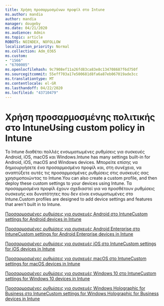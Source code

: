 ```yaml
---
title: Χρήση προσαρμοσμένων προφίλ στο Intune
ms.author: mandia
author: mandia
manager: dougeby
ms.date: 04/21/2020
ms.audience: Admin
ms.topic: article
ROBOTS: NOINDEX, NOFOLLOW
localization_priority: Normal
ms.collection: Adm_O365
ms.custom:
- "1566"
- "6700005"
ms.openlocfilehash: 9c7908ef11a26fd83ca83e8c134708687f6d750f
ms.sourcegitcommit: 55eff703a17e500681d8fa6a87eb067019ade3cc
ms.translationtype: MT
ms.contentlocale: el-GR
ms.lasthandoff: 04/22/2020
ms.locfileid: "43710479"
---
```

# <a name="using-custom-policy-in-intune"></a><span data-ttu-id="1c8f1-102">Χρήση προσαρμοσμένης πολιτικής στο Intune</span><span class="sxs-lookup"><span data-stu-id="1c8f1-102">Using custom policy in Intune</span></span>

<span data-ttu-id="1c8f1-103">Το Intune διαθέτει πολλές ενσωματωμένες ρυθμίσεις για συσκευές Android, iOS, macOS και Windows.</span><span class="sxs-lookup"><span data-stu-id="1c8f1-103">Intune has many settings built-in for Android, iOS, macOS and Windows devices.</span></span> <span data-ttu-id="1c8f1-104">Μπορείτε επίσης να δημιουργήσετε ένα προσαρμοσμένο προφίλ και, στη συνέχεια, να αναπτύξετε αυτές τις προσαρμοσμένες ρυθμίσεις στις συσκευές σας χρησιμοποιώντας το Intune.</span><span class="sxs-lookup"><span data-stu-id="1c8f1-104">You can also create a custom profile, and then deploy these custom settings to your devices using Intune.</span></span> <span data-ttu-id="1c8f1-105">Τα προσαρμοσμένα προφίλ έχουν σχεδιαστεί για να προσθέτουν ρυθμίσεις συσκευής και δυνατότητες που δεν είναι ενσωματωμένες στο Intune.</span><span class="sxs-lookup"><span data-stu-id="1c8f1-105">Custom profiles are designed to add device settings and features that aren't built in to Intune.</span></span>

[<span data-ttu-id="1c8f1-106">Προσαρμοσμένες ρυθμίσεις για συσκευές Android στο Intune</span><span class="sxs-lookup"><span data-stu-id="1c8f1-106">Custom settings for Android devices in Intune</span></span>](https://docs.microsoft.com/intune/custom-settings-android)

[<span data-ttu-id="1c8f1-107">Προσαρμοσμένες ρυθμίσεις για συσκευές Android Enterprise στο Intune</span><span class="sxs-lookup"><span data-stu-id="1c8f1-107">Custom settings for Android Enterprise devices in Intune</span></span>](https://docs.microsoft.com/intune/custom-settings-android-for-work)

[<span data-ttu-id="1c8f1-108">Προσαρμοσμένες ρυθμίσεις για συσκευές iOS στο Intune</span><span class="sxs-lookup"><span data-stu-id="1c8f1-108">Custom settings for iOS devices in Intune</span></span>](https://docs.microsoft.com/intune/custom-settings-ios)

[<span data-ttu-id="1c8f1-109">Προσαρμοσμένες ρυθμίσεις για συσκευές macOS στο Intune</span><span class="sxs-lookup"><span data-stu-id="1c8f1-109">Custom settings for macOS devices in Intune</span></span>](https://docs.microsoft.com/intune/custom-settings-macos)

[<span data-ttu-id="1c8f1-110">Προσαρμοσμένες ρυθμίσεις για συσκευές Windows 10 στο Intune</span><span class="sxs-lookup"><span data-stu-id="1c8f1-110">Custom settings for Windows 10 devices in Intune</span></span>](https://docs.microsoft.com/intune/custom-settings-windows-10)

[<span data-ttu-id="1c8f1-111">Προσαρμοσμένες ρυθμίσεις για συσκευές Windows Holographic for Business στο Intune</span><span class="sxs-lookup"><span data-stu-id="1c8f1-111">Custom settings for Windows Holographic for Business devices in Intune</span></span>](https://docs.microsoft.com/intune/custom-settings-windows-holographic)